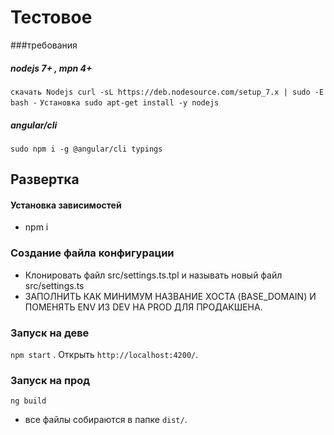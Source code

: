 # Тестовое 

###требования
##### nodejs 7+ , mpn 4+
   ```скачать Nodejs curl -sL https://deb.nodesource.com/setup_7.x | sudo -E bash -```
   ```Установка sudo apt-get install -y nodejs```

##### angular/cli
 ```sudo npm i -g @angular/cli typings```
 
## Развертка
#### Установка зависимостей
 - npm i

### Создание файла конфигурации
 * Клонировать файл src/settings.ts.tpl и называть новый файл src/settings.ts
 * ЗАПОЛНИТЬ КАК МИНИМУМ НАЗВАНИЕ ХОСТА (BASE_DOMAIN) И ПОМЕНЯТЬ ENV ИЗ DEV НА PROD ДЛЯ ПРОДАКШЕНА.

### Запуск на деве
 `npm start` .  Открыть `http://localhost:4200/`.

### Запуск на прод

 `ng build` 
 * все файлы собираются в папке `dist/`.
